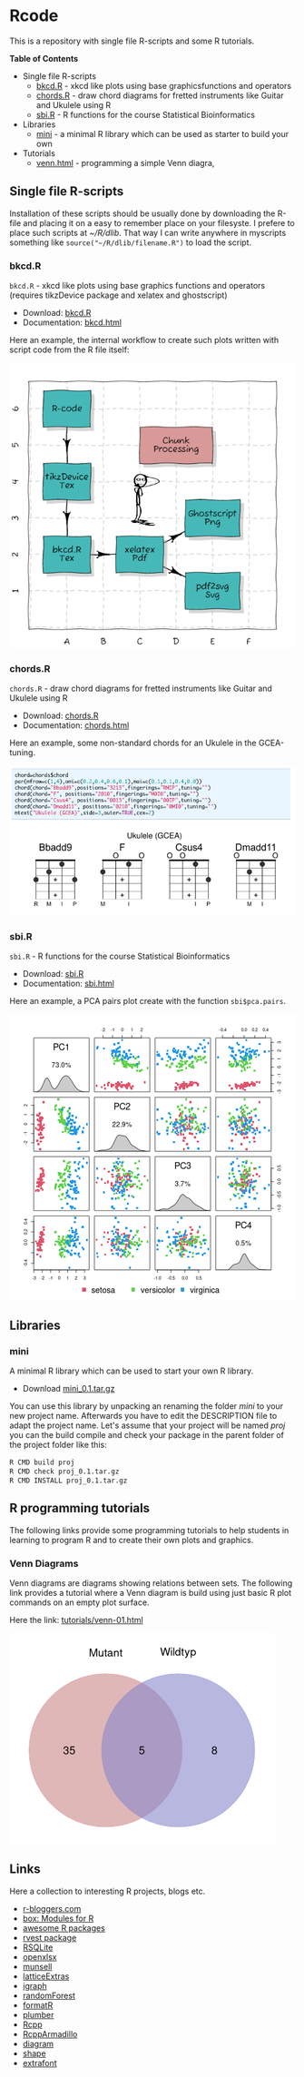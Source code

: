 # Rcode

This is a repository with single file R-scripts and some R tutorials.

**Table of Contents**

* Single file R-scripts
    * [bkcd.R](#bkcd)  - xkcd like plots using base graphicsfunctions and operators
    * [chords.R](#chords) - draw chord diagrams for fretted instruments like Guitar and Ukulele using R
    * [sbi.R](#sbi)  - R functions for the course Statistical Bioinformatics
* Libraries
    * [mini](#mini) - a minimal R library which can be used as starter to build your own
* Tutorials
    * [venn.html](#venn) - programming a simple Venn diagra,
    
## Single file R-scripts
  
Installation of these scripts should be usually done by downloading the R-file
and placing it on a easy to remember place on your filesyste. I prefere to
place such scripts at *~/R/dlib*. That way I can write anywhere in myscripts
something like `source("~/R/dlib/filename.R")` to load the script.


### bkcd.R
<a name="bkcd"> </a>

`bkcd.R`  - xkcd like plots using base graphics functions and operators (requires tikzDevice package and xelatex and ghostscript)

* Download: [bkcd.R](https://raw.githubusercontent.com/mittelmark/Rcode/main/bkcd/bkcd.R)
* Documentation: [bkcd.html](https://htmlpreview.github.io/?https://github.com/mittelmark/Rcode/blob/master/bkcd/bkcd.html)

Here an example, the internal workflow to create such plots written with script code from the R file itself:

![](bkcd/tikz-flowchart.png)

### chords.R
<a name="chords"> </a>

`chords.R`  - draw chord diagrams for fretted instruments like Guitar and Ukulele using R

* Download: [chords.R](https://raw.githubusercontent.com/mittelmark/Rcode/main/chords/chords.R)
* Documentation: [chords.html](https://htmlpreview.github.io/?https://github.com/mittelmark/Rcode/blob/master/chords/chords.html)

Here an example, some non-standard chords for an Ukulele in the GCEA-tuning.

![](chords/uke-chords.png)


### sbi.R
<a name="sbi"> </a>

`sbi.R`  - R functions for the course Statistical Bioinformatics

* Download: [sbi.R](https://raw.githubusercontent.com/mittelmark/Rcode/main/sbi/sbi.R)
* Documentation: [sbi.html](https://htmlpreview.github.io/?https://github.com/mittelmark/Rcode/blob/master/sbi/sbi.html)

Here an example, a PCA pairs plot create with the function `sbi$pca.pairs`.

![](sbi/pca.png)

## Libraries

### mini

A minimal R library which can be used to start your own R library.

* Download [mini_0.1.tar.gz]()

You can use this library by unpacking an renaming the folder *mini* to your
new project name. Afterwards you have to edit the DESCRIPTION file to adapt
the project name. Let's assume that your project will be named *proj* you can
the build compile and check your package in the parent folder of the project
folder like this:

```
R CMD build proj
R CMD check proj_0.1.tar.gz
R CMD INSTALL proj_0.1.tar.gz
```

## R programming tutorials

The following links provide some programming tutorials to help students in
learning to program R and to create their own plots and graphics.

### Venn Diagrams
<a name="venn"> </a>

Venn diagrams are diagrams showing relations between sets. The following link provides a tutorial where 
a Venn diagram is build using just basic R plot commands on an empty plot surface. 

Here the link: [tutorials/venn-01.html](https://htmlpreview.github.io/?https://github.com/mittelmark/Rcode/blob/master/tutorials/venn-01.html)

![](tutorials/venn-01.png)

## Links

Here a collection to interesting R projects, blogs etc.

* [r-bloggers.com](https://www.r-bloggers.com/)
* [box: Modules for R](https://github.com/klmr/box)
* [awesome R packages](https://github.com/qinwf/awesome-R)
* [rvest package](https://blog.rstudio.org/2014/11/24/rvest-easy-web-scraping-with-r/)
* [RSQLite](https://github.com/rstats-db/RSQLite)
* [openxlsx](https://github.com/awalker89/openxlsx)
* [munsell](https://github.com/cwickham/munsell)
* [latticeExtras](http://latticeextra.r-forge.r-project.org/)
* [igraph](http://igraph.org/)
* [randomForest](https://www.stat.berkeley.edu/~breiman/RandomForests/)
* [formatR](http://yihui.name/formatR/)
* [plumber](http://plumber.trestletech.com/)
* [Rcpp](http://www.rcpp.org/)
* [RcppArmadillo](https://github.com/RcppCore/RcppArmadillo)
* [diagram](https://cran.r-project.org/web/packages/diagram/index.html)
* [shape](https://cran.r-project.org/web/packages/shape/index.html)
* [extrafont](https://github.com/wch/extrafont)
